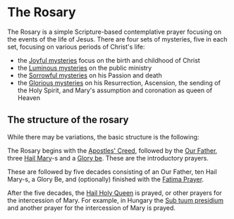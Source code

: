 # The Rosary

The Rosary is a simple Scripture-based contemplative prayer focusing on the events of the life of Jesus. There are four sets of mysteries, five in each set, focusing on various periods of Christ's life:

- the [Joyful mysteries](./joyful) focus on the birth and childhood of Christ
- the [Luminous mysteries](./luminous) on the public ministry
- the [Sorrowful mysteries](./sorrowful) on his Passion and death
- the [Glorious mysteries](./glorious) on his Resurrection, Ascension, the sending of the Holy Spirit, and Mary's assumption and coronation as queen of Heaven

## The structure of the rosary

While there may be variations, the basic structure is the following:

The Rosary begins with the [Apostles' Creed](../creed#the-apostles-creed), followed by the [Our Father](../our-father), three [Hail Mary](../hail-mary)-s and a [Glory be](../other-prayers#glory-be). These are the introductory prayers.

These are followed by five decades consisting of an Our Father, ten Hail Mary-s, a Glory Be, and (optionally) finished with the [Fatima Prayer](../other-prayers#the-fatima-prayer).

After the five decades, the [Hail Holy Queen](../other-prayers#the-hail-holy-queen) is prayed, or other prayers for the intercession of Mary. For example, in Hungary the [Sub tuum presidium](../other-prayers#sub-tuum-praesidium) and another prayer for the intercession of Mary is prayed.

